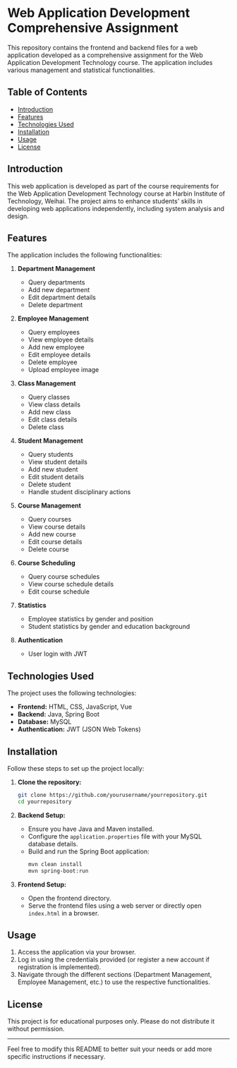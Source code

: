 # Web Application Development Comprehensive Assignment

This repository contains the frontend and backend files for a web application developed as a comprehensive assignment for the Web Application Development Technology course. The application includes various management and statistical functionalities.

## Table of Contents
- [Introduction](#introduction)
- [Features](#features)
- [Technologies Used](#technologies-used)
- [Installation](#installation)
- [Usage](#usage)
- [License](#license)

## Introduction
This web application is developed as part of the course requirements for the Web Application Development Technology course at Harbin Institute of Technology, Weihai. The project aims to enhance students' skills in developing web applications independently, including system analysis and design.

## Features
The application includes the following functionalities:
1. **Department Management**
   - Query departments
   - Add new department
   - Edit department details
   - Delete department

2. **Employee Management**
   - Query employees
   - View employee details
   - Add new employee
   - Edit employee details
   - Delete employee
   - Upload employee image

3. **Class Management**
   - Query classes
   - View class details
   - Add new class
   - Edit class details
   - Delete class

4. **Student Management**
   - Query students
   - View student details
   - Add new student
   - Edit student details
   - Delete student
   - Handle student disciplinary actions

5. **Course Management**
   - Query courses
   - View course details
   - Add new course
   - Edit course details
   - Delete course

6. **Course Scheduling**
   - Query course schedules
   - View course schedule details
   - Edit course schedule

7. **Statistics**
   - Employee statistics by gender and position
   - Student statistics by gender and education background

8. **Authentication**
   - User login with JWT

## Technologies Used
The project uses the following technologies:
- **Frontend:** HTML, CSS, JavaScript, Vue
- **Backend:** Java, Spring Boot
- **Database:** MySQL
- **Authentication:** JWT (JSON Web Tokens)

## Installation
Follow these steps to set up the project locally:

1. **Clone the repository:**
   ```bash
   git clone https://github.com/yourusername/yourrepository.git
   cd yourrepository
   ```

2. **Backend Setup:**
   - Ensure you have Java and Maven installed.
   - Configure the `application.properties` file with your MySQL database details.
   - Build and run the Spring Boot application:
     ```bash
     mvn clean install
     mvn spring-boot:run
     ```

3. **Frontend Setup:**
   - Open the frontend directory.
   - Serve the frontend files using a web server or directly open `index.html` in a browser.

## Usage
1. Access the application via your browser.
2. Log in using the credentials provided (or register a new account if registration is implemented).
3. Navigate through the different sections (Department Management, Employee Management, etc.) to use the respective functionalities.

## License
This project is for educational purposes only. Please do not distribute it without permission.

---

Feel free to modify this README to better suit your needs or add more specific instructions if necessary.

